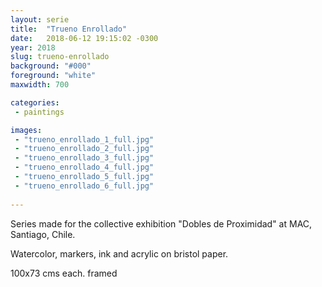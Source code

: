 ```yaml
---
layout: serie
title:  "Trueno Enrollado"
date:   2018-06-12 19:15:02 -0300
year: 2018
slug: trueno-enrollado
background: "#000"
foreground: "white"
maxwidth: 700

categories:
 - paintings

images:
 - "trueno_enrollado_1_full.jpg"
 - "trueno_enrollado_2_full.jpg"
 - "trueno_enrollado_3_full.jpg"
 - "trueno_enrollado_4_full.jpg"
 - "trueno_enrollado_5_full.jpg"
 - "trueno_enrollado_6_full.jpg"
 
---
```


Series made for the collective exhibition "Dobles de Proximidad" at MAC, Santiago, Chile.

Watercolor, markers, ink and acrylic on bristol paper.

100x73 cms each. framed